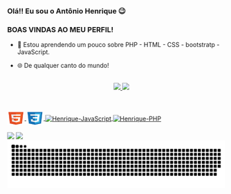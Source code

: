 ### Olá!! Eu sou o Antônio Henrique 😉
### BOAS VINDAS AO MEU PERFIL!
- 🧐 Estou aprendendo um pouco sobre PHP - HTML - CSS - bootstratp - JavaScript.
- 🌐 De qualquer canto do mundo!

  <div align="center"><br>
    <a href="https://github.com/HenriqueCl99">
    <img height="180em" src="https://github-readme-stats.vercel.app/api?username=HenriqueCl99&show_icons=true&theme=dracula&include_all_commits=true&count_private=true"/>
    <img height="180em" src="https://github-readme-stats.vercel.app/api/top-langs/?username=HenriqueCl99&layout=compact&langs_count=7&theme=dracula"/>
  </div>
</br>
  
  
  <div style="display: inline_block"><br>
  <img align="center" alt="Henrique-HTML" height="30" width="40" src="https://raw.githubusercontent.com/devicons/devicon/master/icons/html5/html5-original.svg">
  <img align="center" alt="Henrique-CSS" height="30" width="40" src="https://raw.githubusercontent.com/devicons/devicon/master/icons/css3/css3-original.svg">
  <img align="center" alt="Henrique-JavaScript" height="30" width="40 "src="https://cdn.jsdelivr.net/gh/devicons/devicon/icons/javascript/javascript-original.svg" />
  <img align="center" alt="Henrique-PHP" height="30" width="40 "src="https://www.php.net/images/logos/new-php-logo.svg" />
</br>


  </br>
  <div> 
  <a href="https://www.instagram.com/henrique.callixto/?hl=pt-br" target="_blank"><img src="https://img.shields.io/badge/-Instagram-%23E4405F?style=for-the-badge&logo=instagram&logoColor=white" target="_blank"></a>
  <a href="https://www.linkedin.com/in/ant%C3%B4nio-henrique-367728214/" target="_blank"><img src="https://img.shields.io/badge/-LinkedIn-%230077B5?style=for-the-badge&logo=linkedin&logoColor=white" target="_blank"></a>  
    </div>
<picture align="center">
  <source media="(prefers-color-scheme: dark)" srcset="https://raw.githubusercontent.com/mari4souza/mari4souza/output/github-contribution-grid-snake-dark.svg">
  <source media="(prefers-color-scheme: light)" srcset="https://raw.githubusercontent.com/mari4souza/mari4souza/output/github-contribution-grid-snake-dark.svg">
  <img align="center" alt="github contribution grid snake animation" src="https://raw.githubusercontent.com/mari4souza/mari4souza/output/github-contribution-grid-snake.svg">
</picture>
